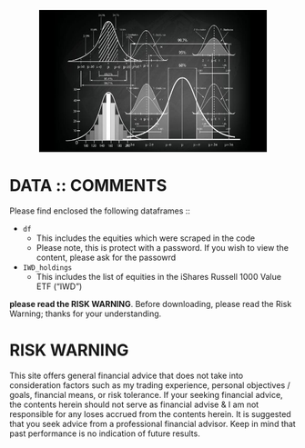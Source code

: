 <p align="center">
  <img width="400" height="250" src="https://github.com/sobcza11/Value_in_Vogue/blob/main/_other/data_read_me.jpg">
</p>


# DATA :: COMMENTS
Please find enclosed the following dataframes ::
  * `df`
    * This includes the equities which were scraped in the code
    * Please note, this is protect with a password. If you wish to view the content, please ask for the passowrd
  * `IWD_holdings`
    * This includes the list of equities in the iShares Russell 1000 Value ETF (“IWD”)

**please read the RISK WARNING**. Before downloading, please read the Risk Warning; thanks for your understanding. 
 

# RISK WARNING
This site offers general financial advice that does not take into consideration factors such as my trading experience, personal objectives / goals, financial means, or risk tolerance. If your seeking financial advice, the contents herein should not serve as financial advise & I am not responsible for any loses accrued from the contents herein. It is suggested that you seek advice from a professional financial advisor. Keep in mind that past performance is no indication of future results.

